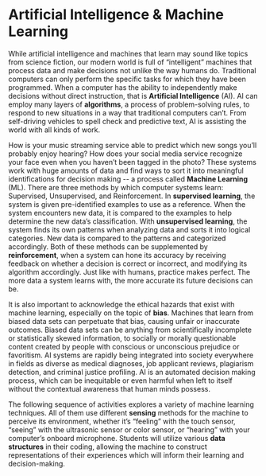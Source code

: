 # Artificial Intelligence & Machine Learning #

While artificial intelligence and machines that learn may sound like topics from science fiction, our modern world is full of “intelligent” machines that process data and make decisions not unlike the way humans do. Traditional computers can only perform the specific tasks for which they have been programmed. When a computer has the ability to independently make decisions without direct instruction, that is **Artificial Intelligence** (AI). AI can employ many layers of **algorithms**, a process of problem-solving rules, to respond to new situations in a way that traditional computers can’t. From self-driving vehicles to spell check and predictive text, AI is assisting the world with all kinds of work.

How is your music streaming service able to predict which new songs you’ll probably enjoy hearing? How does your social media service recognize your face even when you haven’t been tagged in the photo? These systems work with huge amounts of data and find ways to sort it into meaningful identifications for decision making -- a process called **Machine Learning** (ML). There are three methods by which computer systems learn: Supervised, Unsupervised, and Reinforcement. In **supervised learning**, the system is given pre-identified examples to use as a reference. When the system encounters new data, it is compared to the examples to help determine the new data’s classification. With **unsupervised learning**, the system finds its own patterns when analyzing data and sorts it into logical categories. New data is compared to the patterns and categorized accordingly. Both of these methods can be supplemented by **reinforcement**, when a system can hone its accuracy by receiving feedback on whether a decision is correct or incorrect, and modifying its algorithm accordingly. Just like with humans, practice makes perfect. The more data a system learns with, the more accurate its future decisions can be. 

It is also important to acknowledge the ethical hazards that exist with machine learning, especially on the topic of **bias**. Machines that learn from biased data sets can perpetuate that bias, causing unfair or inaccurate outcomes. Biased data sets can be anything from scientifically incomplete or statistically skewed information, to socially or morally questionable content created by people with conscious or unconscious prejudice or favoritism. AI systems are rapidly being integrated into society everywhere in fields as diverse as medical diagnoses, job applicant reviews, plagiarism detection, and criminal justice profiling. AI is an automated decision making process, which can be inequitable or even harmful when left to itself without the contextual awareness that human minds possess.

The following sequence of activities explores a variety of machine learning techniques. All of them use different **sensing** methods for the machine to perceive its environment, whether it’s “feeling” with the touch sensor, “seeing” with the ultrasonic sensor or color sensor, or “hearing” with your computer’s onboard microphone. Students will utilize various **data structures** in their coding, allowing the machine to construct representations of their experiences which will inform their learning and decision-making. 
